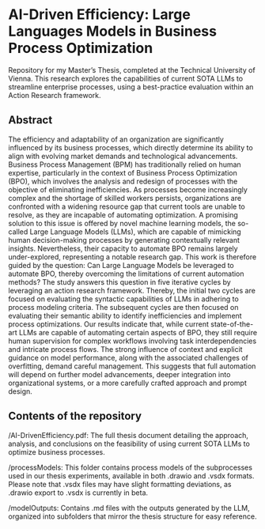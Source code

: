 # AI-Driven Efficiency: Large Languages Models in Business Process Optimization

Repository for my Master’s Thesis, completed at the Technical University of Vienna. This research explores the capabilities of current SOTA LLMs to streamline enterprise processes, using a best-practice evaluation within an Action Research framework.

## Abstract

The efficiency and adaptability of an organization are significantly influenced by its
business processes, which directly determine its ability to align with evolving market
demands and technological advancements. Business Process Management (BPM) has
traditionally relied on human expertise, particularly in the context of Business Process
Optimization (BPO), which involves the analysis and redesign of processes with the
objective of eliminating inefficiencies. As processes become increasingly complex and
the shortage of skilled workers persists, organizations are confronted with a widening
resource gap that current tools are unable to resolve, as they are incapable of automating
optimization.
A promising solution to this issue is offered by novel machine learning models, the so-called
Large Language Models (LLMs), which are capable of mimicking human decision-making
processes by generating contextually relevant insights. Nevertheless, their capacity to
automate BPO remains largely under-explored, representing a notable research gap. This
work is therefore guided by the question: Can Large Language Models be leveraged to
automate BPO, thereby overcoming the limitations of current automation methods?
The study answers this question in five iterative cycles by leveraging an action research
framework. Thereby, the initial two cycles are focused on evaluating the syntactic
capabilities of LLMs in adhering to process modeling criteria. The subsequent cycles are
then focused on evaluating their semantic ability to identify inefficiencies and implement
process optimizations.
Our results indicate that, while current state-of-the-art LLMs are capable of automating
certain aspects of BPO, they still require human supervision for complex workflows
involving task interdependencies and intricate process flows. The strong influence of
context and explicit guidance on model performance, along with the associated challenges
of overfitting, demand careful management. This suggests that full automation will
depend on further model advancements, deeper integration into organizational systems,
or a more carefully crafted approach and prompt design.

## Contents of the repository

/AI-DrivenEfficiency.pdf: The full thesis document detailing the approach, analysis, and conclusions on the feasibility of using current SOTA LLMs to optimize business processes.

/processModels: This folder contains process models of the subprocesses used in our thesis experiments, available in both .drawio and .vsdx formats. Please note that .vsdx files may have slight formatting deviations, as .drawio export to .vsdx is currently in beta.

/modelOutputs: Contains .md files with the outputs generated by the LLM, organized into subfolders that mirror the thesis structure for easy reference.